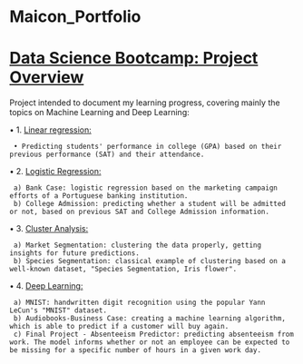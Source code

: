 # Maicon_Portfolio

# [Data Science Bootcamp: Project Overview](https://github.com/Polymathing/365DataScience-Bootcamp)
Project intended to document my learning progress, covering mainly the topics on Machine Learning and Deep Learning:

• 1. [Linear regression:](https://github.com/Polymathing/365DataScience-Bootcamp/tree/main/1.%20Linear%20Regression) 
     
     • Predicting students' performance in college (GPA) based on their previous performance (SAT) and their attendance.

• 2. [Logistic Regression:](https://github.com/Polymathing/365DataScience-Bootcamp/tree/main/2.%20Logistic%20Regression)

     a) Bank Case: logistic regression based on the marketing campaign efforts of a Portuguese banking institution.
     b) College Admission: predicting whether a student will be admitted or not, based on previous SAT and College Admission information.

• 3. [Cluster Analysis:](https://github.com/Polymathing/365DataScience-Bootcamp/tree/main/3.%20Cluster%20Analysis)

     a) Market Segmentation: clustering the data properly, getting insights for future predictions.
     b) Species Segmentation: classical example of clustering based on a well-known dataset, "Species Segmentation, Iris flower".

• 4. [Deep Learning:](https://github.com/Polymathing/365DataScience-Bootcamp/tree/main/4.%20Deep%20Learning) 

     a) MNIST: handwritten digit recognition using the popular Yann LeCun's "MNIST" dataset.  
     b) Audiobooks-Business Case: creating a machine learning algorithm, which is able to predict if a customer will buy again.
     c) Final Project - Absenteeism Predictor: predicting absenteeism from work. The model informs whether or not an employee can be expected to be missing for a specific number of hours in a given work day.
